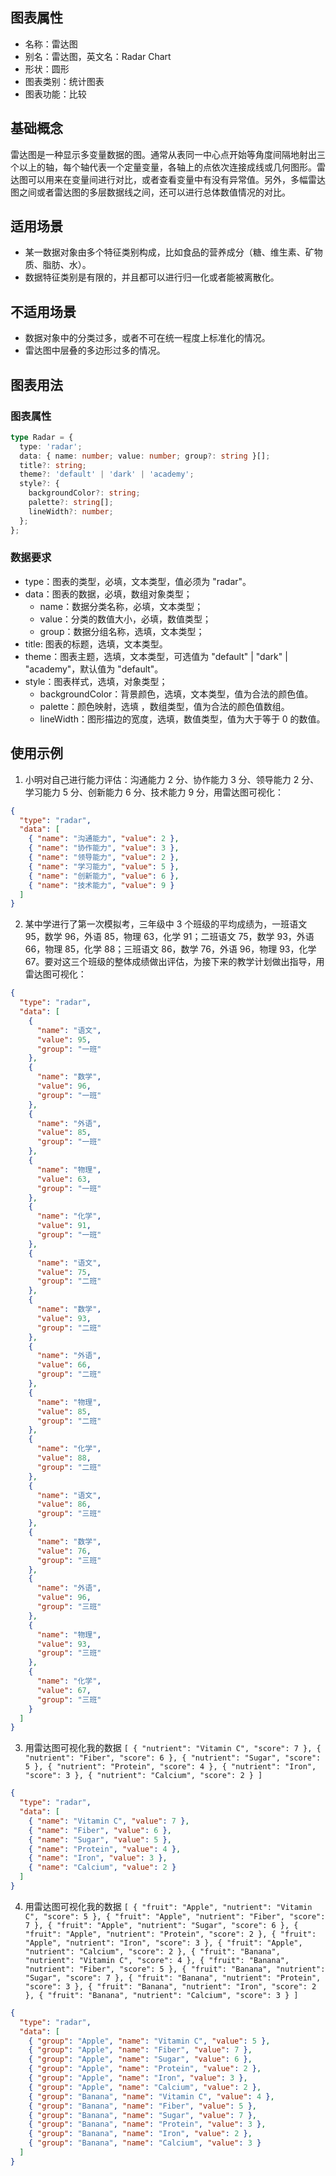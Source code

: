 ## 图表属性

- 名称：雷达图
- 别名：雷达图，英文名：Radar Chart
- 形状：圆形
- 图表类别：统计图表
- 图表功能：比较

## 基础概念

雷达图是一种显示多变量数据的图。通常从表同一中心点开始等角度间隔地射出三个以上的轴，每个轴代表一个定量变量，各轴上的点依次连接成线或几何图形。雷达图可以用来在变量间进行对比，或者查看变量中有没有异常值。另外，多幅雷达图之间或者雷达图的多层数据线之间，还可以进行总体数值情况的对比。

## 适用场景

- 某一数据对象由多个特征类别构成，比如食品的营养成分（糖、维生素、矿物质、脂肪、水）。
- 数据特征类别是有限的，并且都可以进行归一化或者能被离散化。

## 不适用场景

- 数据对象中的分类过多，或者不可在统一程度上标准化的情况。
- 雷达图中层叠的多边形过多的情况。

## 图表用法

### 图表属性

```typescript
type Radar = {
  type: 'radar';
  data: { name: number; value: number; group?: string }[];
  title?: string;
  theme?: 'default' | 'dark' | 'academy';
  style?: {
    backgroundColor?: string;
    palette?: string[];
    lineWidth?: number;
  };
};
```

### 数据要求

- type：图表的类型，必填，文本类型，值必须为 "radar"。
- data：图表的数据，必填，数组对象类型；
  - name：数据分类名称，必填，文本类型；
  - value：分类的数值大小，必填，数值类型；
  - group：数据分组名称，选填，文本类型；
- title: 图表的标题，选填，文本类型。
- theme：图表主题，选填，文本类型，可选值为 "default" | "dark" | "academy"，默认值为 "default"。
- style：图表样式，选填，对象类型；
  - backgroundColor：背景颜色，选填，文本类型，值为合法的颜色值。
  - palette：颜色映射，选填 ，数组类型，值为合法的颜色值数组。
  - lineWidth：图形描边的宽度，选填，数值类型，值为大于等于 0 的数值。

## 使用示例

1. 小明对自己进行能力评估：沟通能力 2 分、协作能力 3 分、领导能力 2 分、学习能力 5 分、创新能力 6 分、技术能力 9 分，用雷达图可视化：

```json
{
  "type": "radar",
  "data": [
    { "name": "沟通能力", "value": 2 },
    { "name": "协作能力", "value": 3 },
    { "name": "领导能力", "value": 2 },
    { "name": "学习能力", "value": 5 },
    { "name": "创新能力", "value": 6 },
    { "name": "技术能力", "value": 9 }
  ]
}
```

2. 某中学进行了第一次模拟考，三年级中 3 个班级的平均成绩为，一班语文 95，数学 96，外语 85，物理 63，化学 91；二班语文 75，数学 93，外语 66，物理 85，化学 88；三班语文 86，数学 76，外语 96，物理 93，化学 67。要对这三个班级的整体成绩做出评估，为接下来的教学计划做出指导，用雷达图可视化：

```json
{
  "type": "radar",
  "data": [
    {
      "name": "语文",
      "value": 95,
      "group": "一班"
    },
    {
      "name": "数学",
      "value": 96,
      "group": "一班"
    },
    {
      "name": "外语",
      "value": 85,
      "group": "一班"
    },
    {
      "name": "物理",
      "value": 63,
      "group": "一班"
    },
    {
      "name": "化学",
      "value": 91,
      "group": "一班"
    },
    {
      "name": "语文",
      "value": 75,
      "group": "二班"
    },
    {
      "name": "数学",
      "value": 93,
      "group": "二班"
    },
    {
      "name": "外语",
      "value": 66,
      "group": "二班"
    },
    {
      "name": "物理",
      "value": 85,
      "group": "二班"
    },
    {
      "name": "化学",
      "value": 88,
      "group": "二班"
    },
    {
      "name": "语文",
      "value": 86,
      "group": "三班"
    },
    {
      "name": "数学",
      "value": 76,
      "group": "三班"
    },
    {
      "name": "外语",
      "value": 96,
      "group": "三班"
    },
    {
      "name": "物理",
      "value": 93,
      "group": "三班"
    },
    {
      "name": "化学",
      "value": 67,
      "group": "三班"
    }
  ]
}
```

3. 用雷达图可视化我的数据 `[ { "nutrient": "Vitamin C", "score": 7 }, { "nutrient": "Fiber", "score": 6 }, { "nutrient": "Sugar", "score": 5 }, { "nutrient": "Protein", "score": 4 }, { "nutrient": "Iron", "score": 3 }, { "nutrient": "Calcium", "score": 2 } ]`

```json
{
  "type": "radar",
  "data": [
    { "name": "Vitamin C", "value": 7 },
    { "name": "Fiber", "value": 6 },
    { "name": "Sugar", "value": 5 },
    { "name": "Protein", "value": 4 },
    { "name": "Iron", "value": 3 },
    { "name": "Calcium", "value": 2 }
  ]
}
```

4. 用雷达图可视化我的数据 `[ { "fruit": "Apple", "nutrient": "Vitamin C", "score": 5 }, { "fruit": "Apple", "nutrient": "Fiber", "score": 7 }, { "fruit": "Apple", "nutrient": "Sugar", "score": 6 }, { "fruit": "Apple", "nutrient": "Protein", "score": 2 }, { "fruit": "Apple", "nutrient": "Iron", "score": 3 }, { "fruit": "Apple", "nutrient": "Calcium", "score": 2 }, { "fruit": "Banana", "nutrient": "Vitamin C", "score": 4 }, { "fruit": "Banana", "nutrient": "Fiber", "score": 5 }, { "fruit": "Banana", "nutrient": "Sugar", "score": 7 }, { "fruit": "Banana", "nutrient": "Protein", "score": 3 }, { "fruit": "Banana", "nutrient": "Iron", "score": 2 }, { "fruit": "Banana", "nutrient": "Calcium", "score": 3 } ]`

```json
{
  "type": "radar",
  "data": [
    { "group": "Apple", "name": "Vitamin C", "value": 5 },
    { "group": "Apple", "name": "Fiber", "value": 7 },
    { "group": "Apple", "name": "Sugar", "value": 6 },
    { "group": "Apple", "name": "Protein", "value": 2 },
    { "group": "Apple", "name": "Iron", "value": 3 },
    { "group": "Apple", "name": "Calcium", "value": 2 },
    { "group": "Banana", "name": "Vitamin C", "value": 4 },
    { "group": "Banana", "name": "Fiber", "value": 5 },
    { "group": "Banana", "name": "Sugar", "value": 7 },
    { "group": "Banana", "name": "Protein", "value": 3 },
    { "group": "Banana", "name": "Iron", "value": 2 },
    { "group": "Banana", "name": "Calcium", "value": 3 }
  ]
}
```
